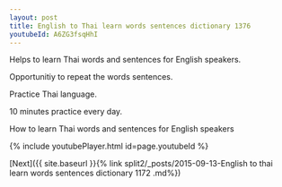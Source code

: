 ```yaml
---
layout: post
title: English to Thai learn words sentences dictionary 1376 
youtubeId: A6ZG3fsqHhI
---
```

 
 
Helps to learn Thai words and sentences for English speakers.

Opportunitiy to repeat the words sentences. 

Practice Thai language. 
 
10 minutes practice every day. 
 
How to learn Thai words and sentences for English speakers 
 
{% include youtubePlayer.html id=page.youtubeId %}
 
 
[Next]({{ site.baseurl }}{% link  split2/_posts/2015-09-13-English to thai learn words sentences dictionary 1172 .md%})
 

